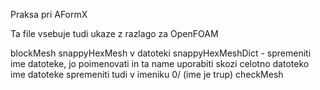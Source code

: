 Praksa pri AFormX

Ta file vsebuje tudi ukaze z razlago za OpenFOAM 

blockMesh 
snappyHexMesh
    v datoteki snappyHexMeshDict - spremeniti ime datoteke, jo poimenovati in ta name uporabiti skozi celotno datoteko
    ime datoteke spremeniti tudi v imeniku 0/ (ime je trup)
checkMesh